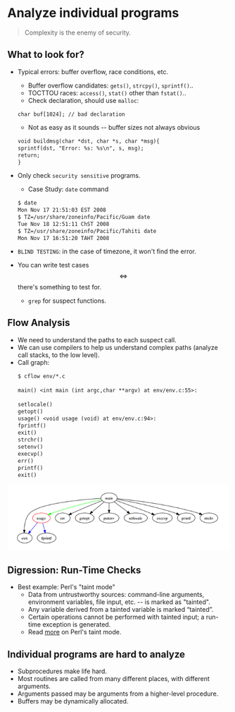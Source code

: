 # Analyze individual programs
> Complexity is the enemy of security.

## What to look for?
* Typical errors: buffer overflow, race conditions, etc.
    * Buffer overflow candidates: `gets()`, `strcpy()`, `sprintf()`..
    * TOCTTOU races: `access()`, `stat()` other than `fstat()`..
    * Check declaration, should use `malloc`:

    ```
    char buf[1024]; // bad declaration
    ```
    * Not as easy as it sounds -- buffer sizes not always obvious

    ```
    void buildmsg(char *dst, char *s, char *msg){
    sprintf(dst, "Error: %s: %s\n", s, msg);
    return;
    }
    ```
* Only check `security sensitive` programs.
    * Case Study: `date` command
    ```
    $ date
    Mon Nov 17 21:51:03 EST 2008
    $ TZ=/usr/share/zoneinfo/Pacific/Guam date
    Tue Nov 18 12:51:11 ChST 2008
    $ TZ=/usr/share/zoneinfo/Pacific/Tahiti date
    Mon Nov 17 16:51:20 TAHT 2008
    ```
* `BLIND TESTING`: in the case of timezone, it won't find the error.
* You can write test cases $$\iff$$ there's something to test for.
    * `grep` for suspect functions.

## Flow Analysis
* We need to understand the paths to each suspect call.
* We can use compilers to help us understand complex paths (analyze call stacks, to the low level).
* Call graph:
    ```
    $ cflow env/*.c
    
    main() <int main (int argc,char **argv) at env/env.c:55>:

    setlocale()
    getopt()
    usage() <void usage (void) at env/env.c:94>:
    fprintf()
    exit()
    strchr()
    setenv()
    execvp()
    err()
    printf()
    exit()
    ```
![flow analysis](images/flow_analysis.png)

## Digression: Run-Time Checks
* Best example: Perl's "taint mode"
    * Data from untrustworthy sources: command-line arguments, environment variables, file input, etc. -- is marked as "tainted".
    * Any variable derived from a tainted variable is marked “tainted”.
    * Certain operations cannot be performed with tainted input; a run-time exception is generated.
    * Read [more](http://gunther.web66.com/FAQS/taintmode.html) on Perl's taint mode.

## Individual programs are hard to analyze
* Subprocedures make life hard.
* Most routines are called from many different places, with different arguments.
* Arguments passed may be arguments from a higher-level procedure.
* Buffers may be dynamically allocated.




